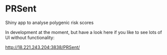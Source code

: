 # PRSent
Shiny app to analyse polygenic risk scores 

In development at the moment, but have a look here if you like to see lots of UI without functionality:

http://18.221.243.204:3838/PRSent/

